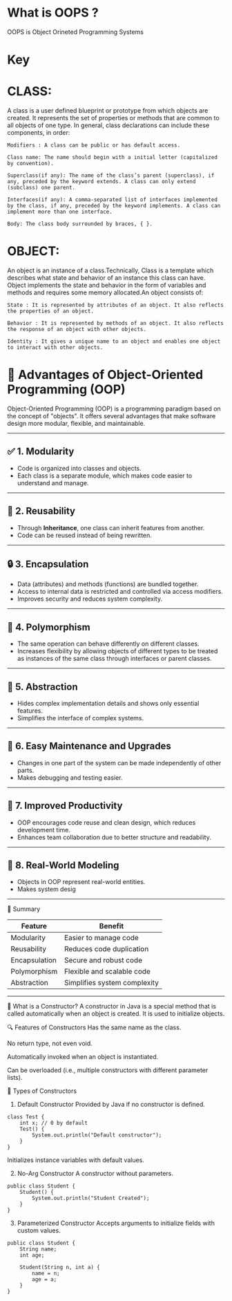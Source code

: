 # What is OOPS ?
OOPS is Object Orineted Programming Systems
# Key 
# CLASS:

A class is a user defined blueprint or prototype from which objects are created.  It represents the set of properties or methods that are common to all objects of one type. In general, class declarations can include these components, in order:

    Modifiers : A class can be public or has default access.
    
    Class name: The name should begin with a initial letter (capitalized by convention).
    
    Superclass(if any): The name of the class’s parent (superclass), if any, preceded by the keyword extends. A class can only extend (subclass) one parent.
    
    Interfaces(if any): A comma-separated list of interfaces implemented by the class, if any, preceded by the keyword implements. A class can implement more than one interface.
    
    Body: The class body surrounded by braces, { }.

# OBJECT:

An object is an instance of a class.Technically, Class is a template which describes what state and behavior of an instance this class can have. Object implements the state and behavior in the form of variables and methods and requires some memory allocated.An object consists of:

    State : It is represented by attributes of an object. It also reflects the properties of an object.
    
    Behavior : It is represented by methods of an object. It also reflects the response of an object with other objects.
    
    Identity : It gives a unique name to an object and enables one object to interact with other objects.

# 🚀 Advantages of Object-Oriented Programming (OOP)

Object-Oriented Programming (OOP) is a programming paradigm based on the concept of "objects". It offers several advantages that make software design more modular, flexible, and maintainable.

---

## ✅ 1. **Modularity**
- Code is organized into classes and objects.
- Each class is a separate module, which makes code easier to understand and manage.

---

## 🔄 2. **Reusability**
- Through **Inheritance**, one class can inherit features from another.
- Code can be reused instead of being rewritten.

---

## 🔒 3. **Encapsulation**
- Data (attributes) and methods (functions) are bundled together.
- Access to internal data is restricted and controlled via access modifiers.
- Improves security and reduces system complexity.

---

## 🔁 4. **Polymorphism**
- The same operation can behave differently on different classes.
- Increases flexibility by allowing objects of different types to be treated as instances of the same class through interfaces or parent classes.

---

## 🧬 5. **Abstraction**
- Hides complex implementation details and shows only essential features.
- Simplifies the interface of complex systems.

---

## 🔧 6. **Easy Maintenance and Upgrades**
- Changes in one part of the system can be made independently of other parts.
- Makes debugging and testing easier.

---

## 🧠 7. **Improved Productivity**
- OOP encourages code reuse and clean design, which reduces development time.
- Enhances team collaboration due to better structure and readability.

---

## 👥 8. **Real-World Modeling**
- Objects in OOP represent real-world entities.
- Makes system desig
---
  📌 Summary

 | Feature       | Benefit                      |
| ------------- | ---------------------------- |
| Modularity    | Easier to manage code        |
| Reusability   | Reduces code duplication     |
| Encapsulation | Secure and robust code       |
| Polymorphism  | Flexible and scalable code   |
| Abstraction   | Simplifies system complexity |

---

📌 What is a Constructor?
A constructor in Java is a special method that is called automatically when an object is created. It is used to initialize objects.

🔍 Features of Constructors
Has the same name as the class.

No return type, not even void.

Automatically invoked when an object is instantiated.

Can be overloaded (i.e., multiple constructors with different parameter lists).

🧱 Types of Constructors
1. Default Constructor
Provided by Java if no constructor is defined.
```
class Test {
    int x; // 0 by default
    Test() {
        System.out.println("Default constructor");
    }
}

```

Initializes instance variables with default values.

2. No-Arg Constructor
A constructor without parameters.
```
public class Student {
    Student() {
        System.out.println("Student Created");
    }
}

```
3. Parameterized Constructor
Accepts arguments to initialize fields with custom values.
```
public class Student {
    String name;
    int age;

    Student(String n, int a) {
        name = n;
        age = a;
    }
}
```
